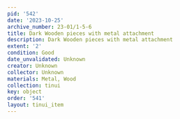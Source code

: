 ```yaml
---
pid: '542'
date: '2023-10-25'
archive_number: 23-01/1-5-6
title: Dark Wooden pieces with metal attachment
description: Dark Wooden pieces with metal attachment
extent: '2'
condition: Good
date_unvalidated: Unknown
creator: Unknown
collector: Unknown
materials: Metal, Wood
collection: tinui
key: object
order: '541'
layout: tinui_item
---
```

